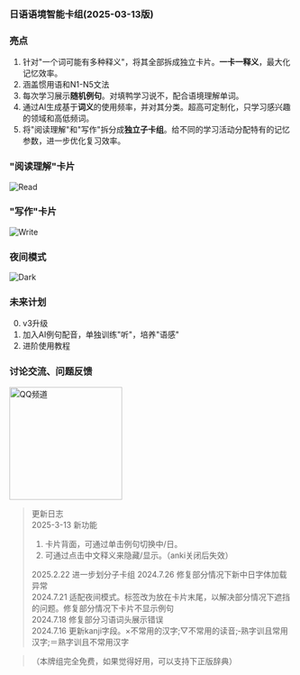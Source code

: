 ### 日语语境智能卡组(2025-03-13版)

### 亮点
1. 针对"一个词可能有多种释义"，将其全部拆成独立卡片。**一卡一释义**，最大化记忆效率。
2. 涵盖惯用语和N1-N5文法
3. 每次学习展示**随机例句**。对填鸭学习说不，配合语境理解单词。
4. 通过AI生成基于**词义**的使用频率，并对其分类。超高可定制化，只学习感兴趣的领域和高低频词。
5. 将"阅读理解"和"写作"拆分成**独立子卡组**。给不同的学习活动分配特有的记忆参数，进一步优化复习效率。

### "阅读理解"卡片
![Read](https://i.postimg.cc/3NDPJN0b/JRead.png)
### "写作"卡片
![Write](https://i.postimg.cc/SjFHX4WQ/JWrite.png)
### 夜间模式
![Dark](https://i.postimg.cc/KvRDpr87/ja-dark.jpg)

### 未来计划
0. v3升级
1. 加入AI例句配音，单独训练"听"，培养"语感"
2. 进阶使用教程

### 讨论交流、问题反馈
<img src="https://i.postimg.cc/mDf6gd3Z/20250115104103.jpg" alt="QQ频道" width="200" />

> 更新日志  
> 2025-3-13 新功能  
> 1. 卡片背面，可通过单击例句切换中/日。  
> 2. 可通过点击中文释义来隐藏/显示。（anki关闭后失效）  
> 
> 2025.2.22 进一步划分子卡组
> 2024.7.26 修复部分情况下新中日字体加载异常  
> 2024.7.21 适配夜间模式。标签改为放在卡片末尾，以解决部分情况下遮挡的问题。修复部分情况下卡片不显示例句  
> 2024.7.18 修复部分习语词头展示错误  
> 2024.7.16 更新kanji字段。×不常用的汉字;▽不常用的读音;‐熟字训且常用汉字;＝熟字训且不常用汉字  

> （本牌组完全免费，如果觉得好用，可以支持下正版辞典）  